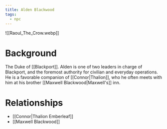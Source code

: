 ```yaml
---
title: Alden Blackwood
tags:
  - npc
---
```

![[Raoul_The_Crow.webp]]
# Background
The Duke of [[Blackport]]. Alden is one of two leaders in charge of Blackport, and the foremost authority for civilian and everyday operations. He is a favorable companion of [[Connor|Thalion]], who he often meets with him at his brother [[Maxwell Blackwood|Maxwell's]] inn.

# Relationships
* [[Connor|Thalion Emberleaf]]
* [[Maxwell Blackwood]]